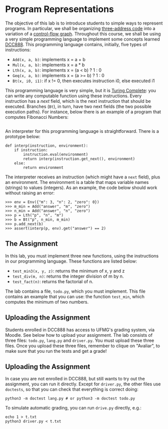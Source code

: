 # Program Representations

The objective of this lab is to introduce students to simple ways to represent programs.
In particular, we shall be organizing [three-address code](https://en.wikipedia.org/wiki/Three-address_code) into a variation of a [control-flow graph](https://homepages.dcc.ufmg.br/~fernando/classes/dcc888/ementa/slides/ControlFlowGraphs.pdf).
Throughout this course, we shall be using a very simple programming language to implement some concepts learned [DCC888](https://homepages.dcc.ufmg.br/~fernando/classes/dcc888/).
This programming language contains, initially, five types of instructions:

* `Add(x, a, b)`: implements x = a + b
* `Mul(x, a, b)`: implements x = a * b
* `Lth(x, a, b)`: implements x = (a < b) ? 1 : 0
* `Geq(x, a, b)`: implements x = (a >= b) ? 1 : 0
* `Bt(x, i0, i1)`: if x != 0, then executes instruction i0, else executed i1

This programming language is very simple, but it is [Turing Complete](https://en.wikipedia.org/wiki/Turing_completeness): you can write any computable function using these instructions.
Every instruction has a *next* field, which is the next instruction that should be executed.
Branches (`Bt`), in turn, have two next fields (the two possible execution paths).
For instance, below there is an example of a program that computes Fibonacci Numbers:

<img>

An interpreter for this programming language is straightforward.
There is a prototype below:

```
def interp(instruction, environment):
    if instruction:
        instruction.eval(environment)
        return interp(instruction.get_next(), environment)
    else:
        return environment
```

The interpreter receives an instruction (which might have a `next` field), plus an environment.
The environment is a table that maps variable names (strings) to values (integers).
As an example, the code below should work without raising an error:

```
>>> env = Env({"m": 3, "n": 2, "zero": 0})
>>> m_min = Add("answer", "m", "zero")
>>> n_min = Add("answer", "n", "zero")
>>> p = Lth("p", "n", "m")
>>> b = Bt("p", n_min, m_min)
>>> p.add_next(b)
>>> assert(interp(p, env).get("answer") == 2)
```

## The Assignment

In this lab, you must implement three new functions, using the instructions in our programming language.
These functions are listed below:

* `test_min3(x, y, z)`: returns the minimum of x, y and z
* `test_div(m, n)`: returns the integer division of m by n.
* `test_fact(n)`: returns the factorial of n.


The lab contains a file, `todo.py`, which you must implement.
This file contains an example that you can use: the function `test_min`, which computes the minimum of two numbers.

## Uploading the Assignment

Students enrolled in DCC888 has access to UFMG's grading system, via Moodle.
See below how to upload your assignment.
The lab consists of three files: `todo.py`, `lang.py` and `driver.py`.
You must upload these three files.
Once you upload these three files, remember to clique on "Avaliar", to make sure that you run the tests and get a grade!

## Uploading the Assignment

In case you are not enrolled in DCC888, but still wants to try out the assignment, you can run it directly.
Except for `driver.py`, the other files use `doctests`, so that you can check that everything is correct doing:

```
python3 -m doctest lang.py # or python3 -m doctest todo.py
```

To simulate automatic grading, you can run `drive.py` directly, e.g.:

```
echo 1 > t.txt
python3 driver.py < t.txt
```
